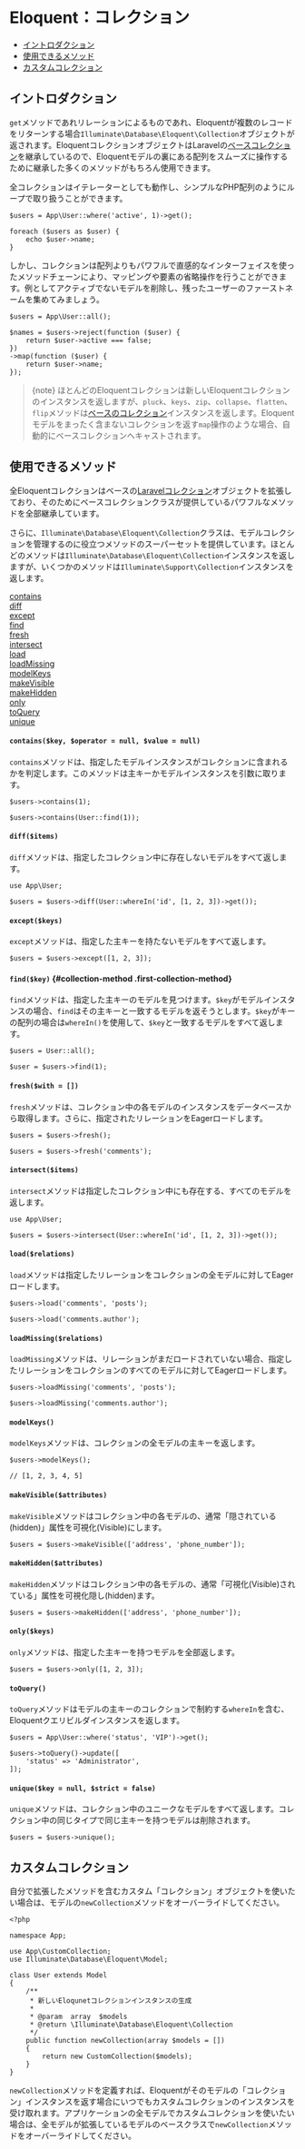 # Eloquent：コレクション

- [イントロダクション](#introduction)
- [使用できるメソッド](#available-methods)
- [カスタムコレクション](#custom-collections)

<a name="introduction"></a>
## イントロダクション

`get`メソッドであれリレーションによるものであれ、Eloquentが複数のレコードをリターンする場合`Illuminate\Database\Eloquent\Collection`オブジェクトが返されます。EloquentコレクションオブジェクトはLaravelの[ベースコレクション](/docs/{{version}}/collections)を継承しているので、Eloquentモデルの裏にある配列をスムーズに操作するために継承した多くのメソッドがもちろん使用できます。

全コレクションはイテレーターとしても動作し、シンプルなPHP配列のようにループで取り扱うことができます。

    $users = App\User::where('active', 1)->get();

    foreach ($users as $user) {
        echo $user->name;
    }

しかし、コレクションは配列よりもパワフルで直感的なインターフェイスを使ったメソッドチェーンにより、マッピングや要素の省略操作を行うことができます。例としてアクティブでないモデルを削除し、残ったユーザーのファーストネームを集めてみましょう。

    $users = App\User::all();

    $names = $users->reject(function ($user) {
        return $user->active === false;
    })
    ->map(function ($user) {
        return $user->name;
    });

> {note} ほとんどのEloquentコレクションは新しいEloquentコレクションのインスタンスを返しますが、`pluck`、`keys`、`zip`、`collapse`、`flatten`、`flip`メソッドは[ベースのコレクション](/docs/{{version}}/collections)インスタンスを返します。Eloquentモデルをまったく含まないコレクションを返す`map`操作のような場合、自動的にベースコレクションへキャストされます。

<a name="available-methods"></a>
## 使用できるメソッド

全Eloquentコレクションはベースの[Laravelコレクション](/docs/{{version}}/collections#available-methods)オブジェクトを拡張しており、そのためにベースコレクションクラスが提供しているパワフルなメソッドを全部継承しています。

さらに、`Illuminate\Database\Eloquent\Collection`クラスは、モデルコレクションを管理するのに役立つメソッドのスーパーセットを提供しています。ほとんどのメソッドは`Illuminate\Database\Eloquent\Collection`インスタンスを返しますが、いくつかのメソッドは`Illuminate\Support\Collection`インスタンスを返します。

<style>
    #collection-method-list > p {
        column-count: 1; -moz-column-count: 1; -webkit-column-count: 1;
        column-gap: 2em; -moz-column-gap: 2em; -webkit-column-gap: 2em;
    }

    #collection-method-list a {
        display: block;
    }
</style>

<div id="collection-method-list" markdown="1">

[contains](#method-contains)
[diff](#method-diff)
[except](#method-except)
[find](#method-find)
[fresh](#method-fresh)
[intersect](#method-intersect)
[load](#method-load)
[loadMissing](#method-loadMissing)
[modelKeys](#method-modelKeys)
[makeVisible](#method-makeVisible)
[makeHidden](#method-makeHidden)
[only](#method-only)
[toQuery](#method-toquery)
[unique](#method-unique)

</div>

<a name="method-contains"></a>
#### `contains($key, $operator = null, $value = null)`

`contains`メソッドは、指定したモデルインスタンスがコレクションに含まれるかを判定します。このメソッドは主キーかモデルインスタンスを引数に取ります。

    $users->contains(1);

    $users->contains(User::find(1));

<a name="method-diff"></a>
#### `diff($items)`

`diff`メソッドは、指定したコレクション中に存在しないモデルをすべて返します。

    use App\User;

    $users = $users->diff(User::whereIn('id', [1, 2, 3])->get());

<a name="method-except"></a>
#### `except($keys)`

`except`メソッドは、指定した主キーを持たないモデルをすべて返します。

    $users = $users->except([1, 2, 3]);

<a name="method-find"></a>
#### `find($key)` {#collection-method .first-collection-method}

`find`メソッドは、指定した主キーのモデルを見つけます。`$key`がモデルインスタンスの場合、`find`はその主キーと一致するモデルを返そうとします。`$key`がキーの配列の場合は`whereIn()`を使用して、`$key`と一致するモデルをすべて返します。

    $users = User::all();

    $user = $users->find(1);

<a name="method-fresh"></a>
#### `fresh($with = [])`

`fresh`メソッドは、コレクション中の各モデルのインスタンスをデータベースから取得します。さらに、指定されたリレーションをEagerロードします。

    $users = $users->fresh();

    $users = $users->fresh('comments');

<a name="method-intersect"></a>
#### `intersect($items)`

`intersect`メソッドは指定したコレクション中にも存在する、すべてのモデルを返します。

    use App\User;

    $users = $users->intersect(User::whereIn('id', [1, 2, 3])->get());

<a name="method-load"></a>
#### `load($relations)`

`load`メソッドは指定したリレーションをコレクションの全モデルに対してEagerロードします。

    $users->load('comments', 'posts');

    $users->load('comments.author');

<a name="method-loadMissing"></a>
#### `loadMissing($relations)`

`loadMissing`メソッドは、リレーションがまだロードされていない場合、指定したリレーションをコレクションのすべてのモデルに対してEagerロードします。

    $users->loadMissing('comments', 'posts');

    $users->loadMissing('comments.author');

<a name="method-modelKeys"></a>
#### `modelKeys()`

`modelKeys`メソッドは、コレクションの全モデルの主キーを返します。

    $users->modelKeys();

    // [1, 2, 3, 4, 5]

<a name="method-makeVisible"></a>
#### `makeVisible($attributes)`

`makeVisible`メソッドはコレクション中の各モデルの、通常「隠されている(hidden)」属性を可視化(Visible)にします。

    $users = $users->makeVisible(['address', 'phone_number']);

<a name="method-makeHidden"></a>
#### `makeHidden($attributes)`

 `makeHidden`メソッドはコレクション中の各モデルの、通常「可視化(Visible)されている」属性を可視化隠し(hidden)ます。

    $users = $users->makeHidden(['address', 'phone_number']);

<a name="method-only"></a>
#### `only($keys)`

`only`メソッドは、指定した主キーを持つモデルを全部返します。

    $users = $users->only([1, 2, 3]);

<a name="method-toquery"></a>
#### `toQuery()`

`toQuery`メソッドはモデルの主キーのコレクションで制約する`whereIn`を含む、Eloquentクエリビルダインスタンスを返します。

    $users = App\User::where('status', 'VIP')->get();

    $users->toQuery()->update([
        'status' => 'Administrator',
    ]);

<a name="method-unique"></a>
#### `unique($key = null, $strict = false)`

`unique`メソッドは、コレクション中のユニークなモデルをすべて返します。コレクション中の同じタイプで同じ主キーを持つモデルは削除されます。

    $users = $users->unique();

<a name="custom-collections"></a>
## カスタムコレクション

自分で拡張したメソッドを含むカスタム「コレクション」オブジェクトを使いたい場合は、モデルの`newCollection`メソッドをオーバーライドしてください。

    <?php

    namespace App;

    use App\CustomCollection;
    use Illuminate\Database\Eloquent\Model;

    class User extends Model
    {
        /**
         * 新しいEloqunetコレクションインスタンスの生成
         *
         * @param  array  $models
         * @return \Illuminate\Database\Eloquent\Collection
         */
        public function newCollection(array $models = [])
        {
            return new CustomCollection($models);
        }
    }

`newCollection`メソッドを定義すれば、Eloquentがそのモデルの「コレクション」インスタンスを返す場合にいつでもカスタムコレクションのインスタンスを受け取れます。アプリケーションの全モデルでカスタムコレクションを使いたい場合は、全モデルが拡張しているモデルのベースクラスで`newCollection`メソッドをオーバーライドしてください。
